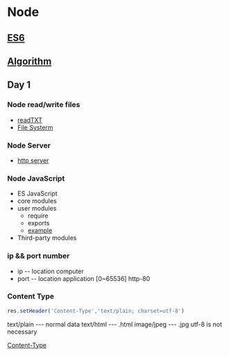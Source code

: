 # Node

## [ES6](/ES6+Algorithm/ES6.md)

## [Algorithm](/ES6+Algorithm/Algo.md)

## Day 1

### Node read/write files
- [readTXT](Day1/readtxt.js)
- [File Systerm](https://nodejs.org/docs/latest-v13.x/api/fs.html)
  
### Node Server
- [http server](Day1/http-req-res.js)
  
### Node JavaScript
- ES JavaScript
- core modules
- user modules
  - require
  - exports
  - [example](Day1/modules/a.js)
- Third-party modules
  
### ip && port number
- ip -- location computer
- port -- location application [0~65536] http-80

### Content Type
```js
res.setHeader('Content-Type','text/plain; charset=utf-8')
```
text/plain --- normal data
text/html --- .html
image/jpeg --- .jpg utf-8 is not necessary

[Content-Type](https://tool.oschina.net/commons)

